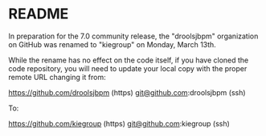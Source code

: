 # README

In preparation for the 7.0 community release, the "droolsjbpm" organization on GitHub was renamed to "kiegroup" on Monday, March 13th.

While the rename has no effect on the code itself, if you have cloned the code repository, you will need to update your local copy with the proper remote URL changing it from:

https://github.com/droolsjbpm (https)
git@github.com:droolsjbpm (ssh)

   To:

https://github.com/kiegroup (https)
git@github.com:kiegroup (ssh)
